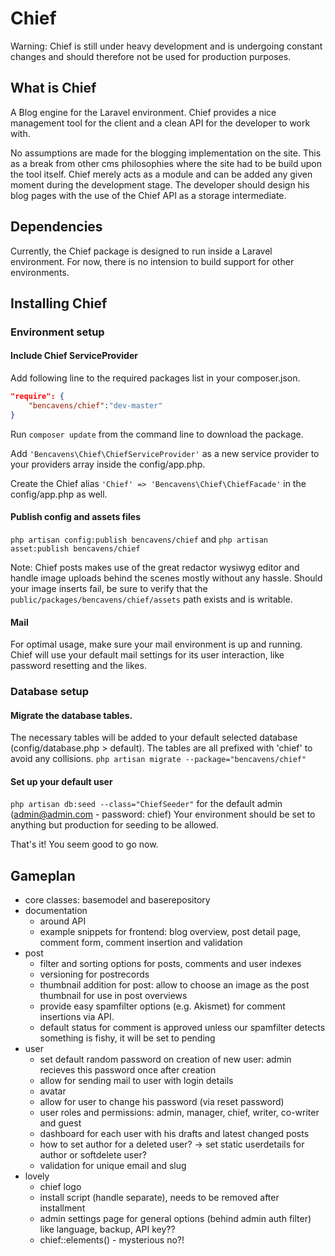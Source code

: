 # Chief #

Warning: Chief is still under heavy development and is undergoing constant changes and should therefore not be used for production purposes.

## What is Chief
A Blog engine for the Laravel environment. Chief provides a nice management tool for the client and a clean API for the developer to work with. 

No assumptions are made for the blogging implementation on the site. 
This as a break from other cms philosophies where the site had to be build upon the tool itself. Chief merely acts as a module and can be added any given moment during the development stage. The developer should design his blog pages with the use of the Chief API as a storage intermediate.  

## Dependencies
Currently, the Chief package is designed to run inside a Laravel environment. For now, there is no intension to build support for other environments.

## Installing Chief

### Environment setup

#### Include Chief ServiceProvider
Add following line to the required packages list in your composer.json.

```json
"require": {
    "bencavens/chief":"dev-master"
}
```

Run `composer update` from the command line to download the package.

Add `'Bencavens\Chief\ChiefServiceProvider'` as a new service provider to your providers array inside the config/app.php.

Create the Chief alias `'Chief'	=> 'Bencavens\Chief\ChiefFacade'` in the config/app.php as well.


#### Publish config and assets files
`php artisan config:publish bencavens/chief` and 
`php artisan asset:publish bencavens/chief`

Note: Chief posts makes use of the great redactor wysiwyg editor and handle image uploads behind the scenes mostly without any hassle. 
Should your image inserts fail, be sure to verify that the `public/packages/bencavens/chief/assets` path exists and is writable. 

#### Mail
For optimal usage, make sure your mail environment is up and running. 
Chief will use your default mail settings for its user interaction, like password resetting and the likes.


### Database setup

#### Migrate the database tables.
The necessary tables will be added to your default selected database (config/database.php > default). 
The tables are all prefixed with 'chief' to avoid any collisions.
`php artisan migrate --package="bencavens/chief"`

#### Set up your default user
`php artisan db:seed --class="ChiefSeeder"` for the default admin (admin@admin.com - password: chief)
Your environment should be set to anything but production for seeding to be allowed.

That's it! You seem good to go now.

## Gameplan

- core classes: basemodel and baserepository
- documentation 
	- around API
	- example snippets for frontend: blog overview, post detail page, comment form, comment insertion and validation
- post
	- filter and sorting options for posts, comments and user indexes
	- versioning for postrecords
	- thumbnail addition for post: allow to choose an image as the post thumbnail for use in post overviews
	- provide easy spamfilter options (e.g. Akismet) for comment insertions via API. 
	- default status for comment is approved unless our spamfilter detects something is fishy, it will be set to pending
- user
	- set default random password on creation of new user: admin recieves this password once after creation
	- allow for sending mail to user with login details
	- avatar
	- allow for user to change his password (via reset password)
	- user roles and permissions: admin, manager, chief, writer, co-writer and guest
	- dashboard for each user with his drafts and latest changed posts
	- how to set author for a deleted user? -> set static userdetails for author or softdelete user?
	- validation for unique email and slug
- lovely
	- chief logo
	- install script (handle separate), needs to be removed after installment
	- admin settings page for general options (behind admin auth filter) like language, backup, API key??
	- chief::elements() - mysterious no?!
